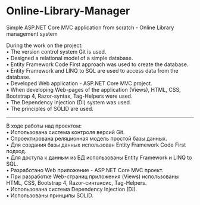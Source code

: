 # Online-Library-Manager
Simple ASP.NET Core MVC application from scratch - Online Library management system  
  
During the work on the project:  
• The version control system Git is used.  
• Designed a relational model of a simple database.  
• Entity Framework Code First approach was used to create the database.  
• Entity Framework and LINQ to SQL are used to access data from the database.  
• Developed Web application - ASP.NET Core MVC project.  
• When developing Web-pages of the application (Views), HTML, CSS, Bootstrap 4, Razor-syntax, Tag-Helpers were used.  
• The Dependency Injection (DI) system was used.  
• The principles of SOLID are used.  
  
--------------------------------------------------------------------------------------------------------------------  
  
В ходе работы над проектом:  
•	Использована система контроля версий Git.  
•	Спроектирована реляционная модель простой базы данных.  
•	Для создания базы данных использован Entity Framework Code First подход.  
•	Для доступа к данным из БД использованы Entity Framework и LINQ to SQL.   
•	Разработано Web приложение - ASP.NET Core MVC проект.  
•	При разработке Web-страниц приложения (Views) использованы HTML, CSS, Bootstrap 4, Razor-синтаксис, Tag-Helpers.  
•	Использована система Dependency Injection (DI).  
•	Использованы принципы SOLID.  
